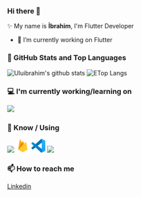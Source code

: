 ### Hi there 👋

  ✨ My name is **İbrahim**, I'm Flutter Developer <br>


- 🔭 I’m currently working on Flutter

### 📌 GitHub Stats and Top Languages


<p float="center">

  <img  src="https://github-readme-stats.vercel.app/api?username=uluibrahim&theme=dracula&count_private=true&hide=issues" alt="Uluibrahim's github stats" />
  <img  src="https://github-readme-stats.vercel.app/api/top-langs/?username=uluibrahim&theme=dracula&layout=compact&hide=html,css,hack" alt="ETop Langs" /> 
</p>


###  💻 I'm currently working/learning on

<code><a href="https://flutter.dev/" target="_blank"><img src="https://www.vectorlogo.zone/logos/flutterio/flutterio-ar21.svg"></a></code>


### 🧠 Know / Using
 <img src="https://www.vectorlogo.zone/logos/flutterio/flutterio-icon.svg" height="32" />  <img src="https://raw.githubusercontent.com/github/explore/main/topics/firebase/firebase.png" height="32" /> 
<img src="https://raw.githubusercontent.com/github/explore/main/topics/visual-studio-code/visual-studio-code.png" height="32" /> <img src="https://camo.githubusercontent.com/2a2d52d1337e6cecd8df5826f417f045aebb1d81/68747470733a2f2f75706c6f61642e77696b696d656469612e6f72672f77696b6970656469612f636f6d6d6f6e732f7468756d622f632f63322f41646f62655f58445f43435f69636f6e2e7376672f3130353170782d41646f62655f58445f43435f69636f6e2e7376672e706e67" height="32" />



### 📫 How to reach me

[Linkedin](https://www.linkedin.com/in/ibrahim-halil-ulu/)


